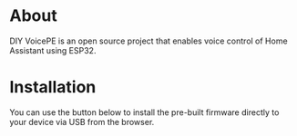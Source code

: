 # About

DIY VoicePE is an open source project that enables voice control of Home Assistant using ESP32.

# Installation

You can use the button below to install the pre-built firmware directly to your device via USB from the browser.

<esp-web-install-button manifest="firmware/Air_Purifier.manifest.json"></esp-web-install-button>

<script type="module" src="https://unpkg.com/esp-web-tools@10/dist/web/install-button.js?module"></script>
